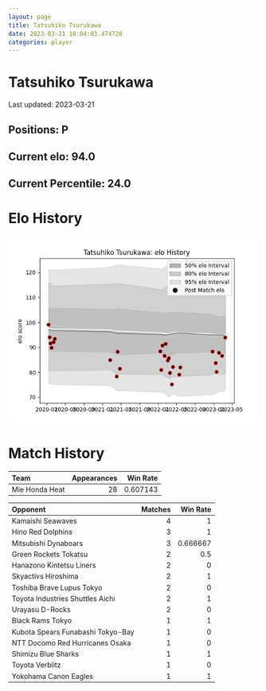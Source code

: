 ```yaml
---  
layout: page  
title: Tatsuhiko Tsurukawa  
date: 2023-03-21 18:04:03.474728  
categories: player  
---
```

# Tatsuhiko Tsurukawa


Last updated: 2023-03-21
## Positions: P

## Current elo: 94.0

## Current Percentile: 24.0

# Elo History


![elo history](history_TatsuhikoTsurukawa.png)
# Match History


| Team           |   Appearances |   Win Rate |
|:---------------|--------------:|-----------:|
| Mie Honda Heat |            28 |   0.607143 |

| Opponent                          |   Matches |   Win Rate |
|:----------------------------------|----------:|-----------:|
| Kamaishi Seawaves                 |         4 |   1        |
| Hino Red Dolphins                 |         3 |   1        |
| Mitsubishi Dynaboars              |         3 |   0.666667 |
| Green Rockets Tokatsu             |         2 |   0.5      |
| Hanazono Kintetsu Liners          |         2 |   0        |
| Skyactivs Hiroshima               |         2 |   1        |
| Toshiba Brave Lupus Tokyo         |         2 |   0        |
| Toyota Industries Shuttles Aichi  |         2 |   1        |
| Urayasu D-Rocks                   |         2 |   0        |
| Black Rams Tokyo                  |         1 |   1        |
| Kubota Spears Funabashi Tokyo-Bay |         1 |   0        |
| NTT Docomo Red Hurricanes Osaka   |         1 |   0        |
| Shimizu Blue Sharks               |         1 |   1        |
| Toyota Verblitz                   |         1 |   0        |
| Yokohama Canon Eagles             |         1 |   1        |